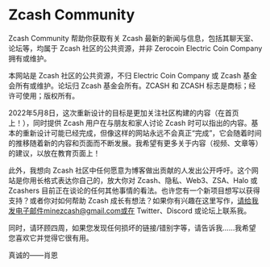 # Zcash Community

Zcash Community 帮助你获取有关 Zcash 最新的新闻与信息，包括其聊天室、论坛等，均属于 Zcash 社区的公共资源，并非 Zerocoin Electric Coin Company 拥有或维护。

本网站是 Zcash 社区的公共资源，不归 Electric Coin Company 或 Zcash 基金会所有或维护。论坛归 Zcash 基金会所有。ZCASH 和 ZCASH 标志是商标；经许可使用；版权所有。

2022年5月8日，这次重新设计的目标是更加关注社区构建的内容（在首页上！），同时提供 Zcash 用户在与朋友和家人讨论 Zcash 时可以指出的内容。基本的重新设计可能已经完成，但像这样的网站永远不会真正“完成”，它会随着时间的推移随着新的内容和页面而不断发展。我希望有更多关于内容（视频、文章等）的建议，以放在教育页面上！

此外，我想向 Zcash 社区中任何愿意为博客做出贡献的人发出公开呼吁。这个网站是你用长格式表达你自己的，放大你对 Zcash、隐私、Web3、ZSA、Halo 或 Zcashers 目前正在谈论的任何其他事情的看法。也许您有一个新项目想写以获得支持？或者你对如何帮助 Zcash 成长有想法？如果你有兴趣在这里写作，请给我发电子邮件minezcash@gmail.com或在 Twitter、Discord 或论坛上联系我。

同时，请环顾四周，如果您发现任何损坏的链接/错别字等，请告诉我……我希望您喜欢它并觉得它很有用。

真诚的——肖恩



